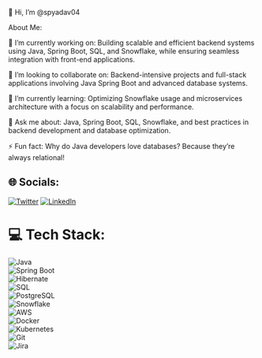 👋 Hi, I’m @spyadav04

About Me:

🔭 I’m currently working on:
Building scalable and efficient backend systems using Java, Spring Boot, SQL, and Snowflake, while ensuring seamless integration with front-end applications.

👯 I’m looking to collaborate on:
Backend-intensive projects and full-stack applications involving Java Spring Boot and advanced database systems.

🌱 I’m currently learning:
Optimizing Snowflake usage and microservices architecture with a focus on scalability and performance.

💬 Ask me about:
Java, Spring Boot, SQL, Snowflake, and best practices in backend development and database optimization.

⚡ Fun fact:
Why do Java developers love databases?
Because they’re always relational!

## 🌐 Socials:
[![Twitter](https://img.shields.io/badge/Twitter-%231DA1F2.svg?logo=Twitter&logoColor=white)](https://twitter.com/spyadav0402) [![LinkedIn](https://img.shields.io/badge/LinkedIn-%230077B5.svg?logo=linkedin&logoColor=white)](https://www.linkedin.com/in/splpu) 


# 💻 Tech Stack:
![Java](https://img.shields.io/badge/-Java-ED8B00?style=for-the-badge&logo=java&logoColor=white)  
![Spring Boot](https://img.shields.io/badge/-Spring_Boot-6DB33F?style=for-the-badge&logo=springboot&logoColor=white)  
![Hibernate](https://img.shields.io/badge/-Hibernate-59666C?style=for-the-badge&logo=hibernate&logoColor=white)  
![SQL](https://img.shields.io/badge/-SQL-4479A1?style=for-the-badge&logo=postgresql&logoColor=white)  
![PostgreSQL](https://img.shields.io/badge/-PostgreSQL-336791?style=for-the-badge&logo=postgresql&logoColor=white)  
![Snowflake](https://img.shields.io/badge/-Snowflake-29B5E8?style=for-the-badge&logo=snowflake&logoColor=white)  
![AWS](https://img.shields.io/badge/-AWS-FF9900?style=for-the-badge&logo=amazonaws&logoColor=white)  
![Docker](https://img.shields.io/badge/-Docker-2496ED?style=for-the-badge&logo=docker&logoColor=white)  
![Kubernetes](https://img.shields.io/badge/-Kubernetes-326CE5?style=for-the-badge&logo=kubernetes&logoColor=white)  
![Git](https://img.shields.io/badge/-Git-F05033?style=for-the-badge&logo=git&logoColor=white)  
![Jira](https://img.shields.io/badge/-Jira-0052CC?style=for-the-badge&logo=jira&logoColor=white)  
